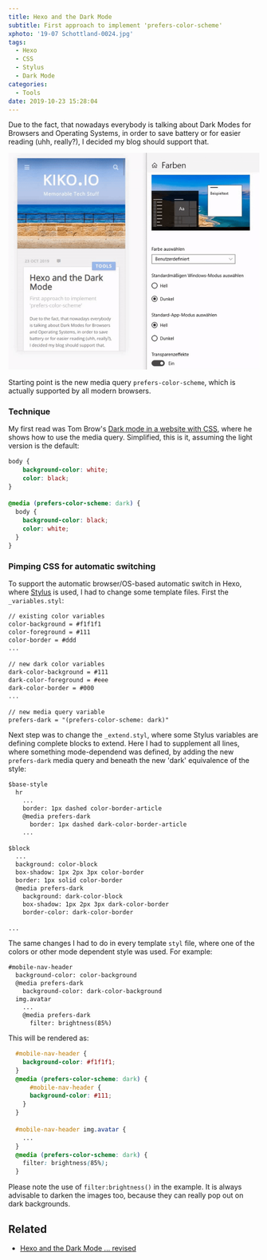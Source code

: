 ```yaml
---
title: Hexo and the Dark Mode
subtitle: First approach to implement 'prefers-color-scheme'
xphoto: '19-07 Schottland-0024.jpg'
tags:
  - Hexo
  - CSS
  - Stylus
  - Dark Mode
categories:
  - Tools
date: 2019-10-23 15:28:04
---
```


Due to the fact, that nowadays everybody is talking about Dark Modes for Browsers and Operating Systems, in order to save battery or for easier reading (uhh, really?), I decided my blog should support that.

![Switching Dark Mode in Windows 10](Hexo-and-the-Dark-Mode/screen-recording-1.gif)
<!-- more -->

Starting point is the new media query ``prefers-color-scheme``, which is actually supported by all modern browsers.

### Technique

My first read was Tom Brow's [Dark mode in a website with CSS](https://tombrow.com/dark-mode-website-css), where he shows how to use the media query. Simplified, this is it, assuming the light version is the default:

```css
body {
    background-color: white;
    color: black;
}

@media (prefers-color-scheme: dark) {
  body {
    background-color: black;
    color: white;
  }
}
```

### Pimping CSS for automatic switching

To support the automatic browser/OS-based automatic switch in Hexo, where [Stylus](http://stylus-lang.com/) is used, I had to change some template files. First the ``_variables.styl``:

```styl
// existing color variables
color-background = #f1f1f1
color-foreground = #111
color-border = #ddd
...

// new dark color variables
dark-color-background = #111
dark-color-foreground = #eee
dark-color-border = #000
...

// new media query variable
prefers-dark = "(prefers-color-scheme: dark)"
```

Next step was to change the ``_extend.styl``, where some Stylus variables are defining complete blocks to extend. Here I had to supplement all lines, where something mode-dependend was defined, by adding the new ``prefers-dark`` media query and beneath the new 'dark' equivalence of the style:

```styl
$base-style
  hr
    ...
    border: 1px dashed color-border-article
    @media prefers-dark
      border: 1px dashed dark-color-border-article
    ...

$block
  ...
  background: color-block
  box-shadow: 1px 2px 3px color-border
  border: 1px solid color-border
  @media prefers-dark
    background: dark-color-block
    box-shadow: 1px 2px 3px dark-color-border
    border-color: dark-color-border

...
```

The same changes I had to do in every template ``styl`` file, where one of the colors or other mode dependent style was used. For example:

```styl
#mobile-nav-header
  background-color: color-background
  @media prefers-dark
    background-color: dark-color-background
  img.avatar
    ...
    @media prefers-dark
      filter: brightness(85%)
```

This will be rendered as:

```css
  #mobile-nav-header {
    background-color: #f1f1f1;
  }
  @media (prefers-color-scheme: dark) {
      #mobile-nav-header {
      background-color: #111;
    }
  }

  #mobile-nav-header img.avatar {
    ...
  }
  @media (prefers-color-scheme: dark) {
    filter: brightness(85%);
  }
```

Please note the use of ``filter:brightness()`` in the example. It is always advisable to darken the images too, because they can really pop out on dark backgrounds.

## Related

* [Hexo and the Dark Mode ... revised](/categories/Tools/Hexo-and-the-Dark-Mode-revised)
